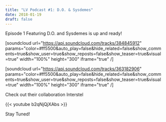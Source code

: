 ```yaml
---
title: "LV Podcast #1: D.O. & Sysdemes"
date: 2018-01-19
draft: false
---
```

Episode 1 Featuring D.O. and Sysdemes is up and ready!

[soundcloud url="https://api.soundcloud.com/tracks/384845912" params="color=#ff5500&auto_play=false&hide_related=false&show_comments=true&show_user=true&show_reposts=false&show_teaser=true&visual=true" width="100%" height="300" iframe="true" /]

[soundcloud url="https://api.soundcloud.com/tracks/363182906" params="color=#ff5500&amp;auto_play=false&amp;hide_related=false&amp;show_comments=true&amp;show_user=true&amp;show_reposts=false&amp;show_teaser=true&amp;visual=true" width="100%" height="300" iframe="true" /]

Check out their collaboration Interstel

{{< youtube b2qNjQjXAbs >}}

Stay Tuned!
